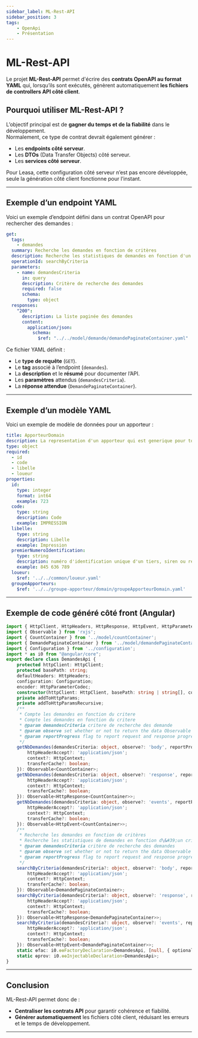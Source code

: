 ```yaml
---
sidebar_label: ML-Rest-API
sidebar_position: 3
tags: 
    - OpenApi
    - Présentation
---
```


# ML-Rest-API

Le projet **ML-Rest-API** permet d'écrire des **contrats OpenAPI au format YAML** qui, lorsqu’ils sont exécutés, génèrent automatiquement **les fichiers de controllers API côté client**.  

## Pourquoi utiliser ML-Rest-API ?

L’objectif principal est de **gagner du temps et de la fiabilité** dans le développement.  
Normalement, ce type de contrat devrait également générer :  

- Les **endpoints côté serveur**.  
- Les **DTOs** (Data Transfer Objects) côté serveur.  
- Les **services côté serveur**.  

Pour Leasa, cette configuration côté serveur n’est pas encore développée, seule la génération côté client fonctionne pour l’instant.  

---

## Exemple d’un endpoint YAML

Voici un exemple d’endpoint défini dans un contrat OpenAPI pour rechercher des demandes :

```yaml
get:
  tags:
    - demandes
  summary: Recherche les demandes en fonction de critères
  description: Recherche les statistiques de demandes en fonction d'un critère
  operationId: searchByCriteria
  parameters:
    - name: demandesCriteria
      in: query
      description: Critère de recherche des demandes
      required: false
      schema:
        type: object
  responses:
    "200":
      description: La liste paginée des demandes 
      content:
        application/json:
          schema:
            $ref: "../../model/demande/demandePaginateContainer.yaml"
```

Ce fichier YAML définit :

- Le **type de requête** (`GET`).
- Le **tag** associé à l’endpoint (`demandes`).
- La **description** et le **résumé** pour documenter l’API.
- Les **paramètres** attendus (`demandesCriteria`).
- La **réponse attendue** (`DemandePaginateContainer`).

---

## Exemple d’un modèle YAML

Voici un exemple de modèle de données pour un apporteur :

```yaml
title: ApporteurDomain
description: La representation d'un apporteur qui est generique pour toute l'application
type: object
required:
  - id
  - code
  - libelle
  - loueur
properties:
  id:
    type: integer
    format: int64
    example: 723
  code:
    type: string
    description: Code
    example: IMPRESSION
  libelle:
    type: string
    description: Libelle
    example: Impression
  premierNumeroIdentification:
    type: string
    description: numéro d'identification unique d'un tiers, siren ou registration number
    example: 845 636 789
  loueur:
    $ref: '../../common/loueur.yaml'
  groupeApporteurs:
    $ref: '../../groupe-apporteur/domain/groupeApporteurDomain.yaml'
```

---

## Exemple de code généré côté front (Angular)

```ts
import { HttpClient, HttpHeaders, HttpResponse, HttpEvent, HttpParameterCodec, HttpContext } from '@angular/common/http';
import { Observable } from 'rxjs';
import { CountContainer } from '../model/countContainer';
import { DemandePaginateContainer } from '../model/demandePaginateContainer';
import { Configuration } from '../configuration';
import * as i0 from "@angular/core";
export declare class DemandesApi {
    protected httpClient: HttpClient;
    protected basePath: string;
    defaultHeaders: HttpHeaders;
    configuration: Configuration;
    encoder: HttpParameterCodec;
    constructor(httpClient: HttpClient, basePath: string | string[], configuration: Configuration);
    private addToHttpParams;
    private addToHttpParamsRecursive;
    /**
     * Compte les demandes en fonction du critere
     * Compte les demandes en fonction du critere
     * @param demandesCriteria critere de recherche des demande
     * @param observe set whether or not to return the data Observable as the body, response or events. defaults to returning the body.
     * @param reportProgress flag to report request and response progress.
     */
    getNbDemandes(demandesCriteria: object, observe?: 'body', reportProgress?: boolean, options?: {
        httpHeaderAccept?: 'application/json';
        context?: HttpContext;
        transferCache?: boolean;
    }): Observable<CountContainer>;
    getNbDemandes(demandesCriteria: object, observe?: 'response', reportProgress?: boolean, options?: {
        httpHeaderAccept?: 'application/json';
        context?: HttpContext;
        transferCache?: boolean;
    }): Observable<HttpResponse<CountContainer>>;
    getNbDemandes(demandesCriteria: object, observe?: 'events', reportProgress?: boolean, options?: {
        httpHeaderAccept?: 'application/json';
        context?: HttpContext;
        transferCache?: boolean;
    }): Observable<HttpEvent<CountContainer>>;
    /**
     * Recherche les demandes en fonction de critères
     * Recherche les statistiques de demandes en fonction d\&#39;un critère
     * @param demandesCriteria critère de recherche des demandes
     * @param observe set whether or not to return the data Observable as the body, response or events. defaults to returning the body.
     * @param reportProgress flag to report request and response progress.
     */
    searchByCriteria(demandesCriteria?: object, observe?: 'body', reportProgress?: boolean, options?: {
        httpHeaderAccept?: 'application/json';
        context?: HttpContext;
        transferCache?: boolean;
    }): Observable<DemandePaginateContainer>;
    searchByCriteria(demandesCriteria?: object, observe?: 'response', reportProgress?: boolean, options?: {
        httpHeaderAccept?: 'application/json';
        context?: HttpContext;
        transferCache?: boolean;
    }): Observable<HttpResponse<DemandePaginateContainer>>;
    searchByCriteria(demandesCriteria?: object, observe?: 'events', reportProgress?: boolean, options?: {
        httpHeaderAccept?: 'application/json';
        context?: HttpContext;
        transferCache?: boolean;
    }): Observable<HttpEvent<DemandePaginateContainer>>;
    static ɵfac: i0.ɵɵFactoryDeclaration<DemandesApi, [null, { optional: true; }, { optional: true; }]>;
    static ɵprov: i0.ɵɵInjectableDeclaration<DemandesApi>;
}
```

---

## Conclusion

ML-Rest-API permet donc de :

- **Centraliser les contrats API** pour garantir cohérence et fiabilité.
- **Générer automatiquement** les fichiers côté client, réduisant les erreurs et le temps de développement.

---
